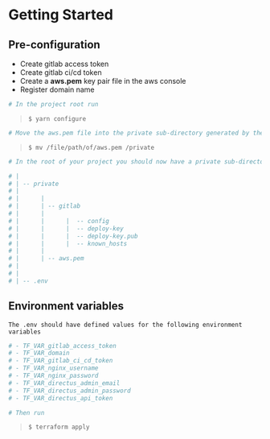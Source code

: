 # Getting Started


## Pre-configuration
- Create gitlab access token
- Create gitlab ci/cd token
- Create a **aws.pem** key pair file in the aws console
- Register domain name

```bash
# In the project root run
```

> `$ yarn configure`

```bash
# Move the aws.pem file into the private sub-directory generated by the configure command
```
> `$ mv /file/path/of/aws.pem /private`

```bash
# In the root of your project you should now have a private sub-directory and a .env with the following structure.
```

```bash
# |
# | -- private
# |
# |      |
# |      | -- gitlab
# |      |
# |      |      |  -- config
# |      |      |  -- deploy-key
# |      |      |  -- deploy-key.pub
# |      |      |  -- known_hosts
# |      |
# |      | -- aws.pem
# |
# |
# | -- .env
```

## Environment variables
`The .env should have defined values for the following environment variables`

```bash
# - TF_VAR_gitlab_access_token
# - TF_VAR_domain
# - TF_VAR_gitlab_ci_cd_token
# - TF_VAR_nginx_username
# - TF_VAR_nginx_password
# - TF_VAR_directus_admin_email
# - TF_VAR_directus_admin_password
# - TF_VAR_directus_api_token
```

```bash
# Then run
```

> `$ terraform apply`
